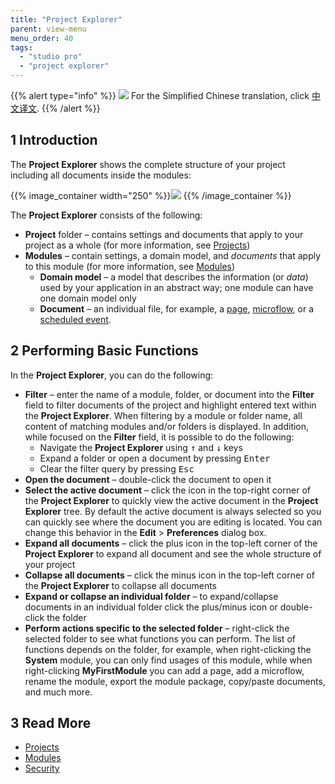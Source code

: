 ```yaml
---
title: "Project Explorer"
parent: view-menu
menu_order: 40
tags:
  - "studio pro"
  - "project explorer"
---
```


{{% alert type="info" %}}
<img src="attachments/chinese-translation/china.png" style="display: inline-block; margin: 0" /> For the Simplified Chinese translation, click [中文译文](https://cdn.mendix.tencent-cloud.com/documentation/refguide8/project-explorer.pdf).
{{% /alert %}}

## 1 Introduction

The **Project Explorer** shows the complete structure of your project including all documents inside the modules:

{{% image_container width="250" %}}![](attachments/project-explorer/project-explorer.png)
{{% /image_container %}}

The **Project Explorer** consists of the following:

* **Project** folder – contains settings and documents that apply to your project as a whole (for more information, see [Projects](project))
* **Modules**  – contain settings, a domain model, and *documents* that apply to this module (for more information, see [Modules](modules))
  * **Domain model** – a model that describes the information (or *data*) used by your application in an abstract way; one module can have one domain model only
  * **Document** – an individual file, for example, a [page](pages), [microflow](microflows), or a [scheduled event](scheduled-events).

## 2 Performing Basic Functions

In the **Project Explorer**, you can do the following:

* **Filter** – enter the name of a module, folder, or document into the **Filter** field to filter documents of the project and highlight entered text within the **Project Explorer**. When filtering by a module or folder name, all content of matching modules and/or folders is displayed. In addition, while focused on the **Filter** field, it is possible to do the following:
  * Navigate the **Project Explorer** using <kbd>↑</kbd> and <kbd>↓</kbd> keys
  * Expand a folder or open a document by pressing <kbd>Enter</kbd>
  * Clear the filter query by pressing <kbd>Esc</kbd>
* **Open the document** – double-click the document to open it
* **Select the active document** – click the icon in the top-right corner of the **Project Explorer** to quickly view the active document in the **Project Explorer** tree. By default the active document is always selected so you can quickly see where the document you are editing is located. You can change this behavior in the **Edit** > **Preferences** dialog box.
* **Expand all documents** – click the plus icon in the top-left corner of the **Project Explorer** to expand all document and see the whole structure of your project
* **Collapse all documents** – click the minus icon in the top-left corner of the **Project Explorer** to collapse all documents
* **Expand or collapse an individual folder** – to expand/collapse documents in an individual folder click the plus/minus icon or double-click the folder
* **Perform actions specific to the selected folder** – right-click the selected folder to see what functions you can perform. The list of functions depends on the folder, for example, when right-clicking the **System** module, you can only find usages of this module, while when right-clicking **MyFirstModule** you can add a page, add a microflow, rename the module, export the module package, copy/paste documents, and much more.

## 3 Read More

* [Projects](project)
* [Modules](modules)
* [Security](security)
